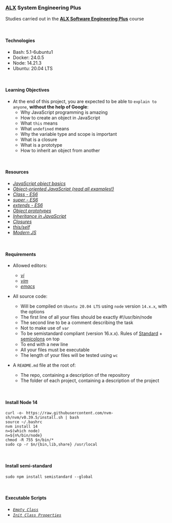 ### [ALX](https://www.alxafrica.com/) System Engineering Plus

Studies carried out in the **[ALX Software Engineering Plus](https://www.alxafrica.com/software-engineering-plus/)** course

<br />

#### Technologies

* Bash:     5.1-6ubuntu1
* Docker:   24.0.5
* Node:     14.21.3
* Ubuntu:   20.04 LTS

<br />

#### Learning Objectives

* At the end of this project, you are expected to be able to `explain to anyone`, **without the help of Google**:
    * Why JavaScript programming is amazing
    * How to create an object in JavaScript
    * What `this` means
    * What `undefined` means
    * Why the variable type and scope is important
    * What is a closure
    * What is a prototype
    * How to inherit an object from another

<br />

#### Resources

* _[JavaScript object basics](https://developer.mozilla.org/en-US/docs/Learn/JavaScript/Objects/Basics)_
* _[Object-oriented JavaScript (read all examples!)](https://developer.mozilla.org/en-US/docs/Learn/JavaScript/Objects/Classes_in_JavaScript)_
* _[Class - ES6](https://developer.mozilla.org/en-US/docs/Web/JavaScript/Reference/Classes)_
* _[super - ES6](https://developer.mozilla.org/en-US/docs/Web/JavaScript/Reference/Operators/super)_
* _[extends - ES6](https://developer.mozilla.org/en-US/docs/Web/JavaScript/Reference/Classes/extends)_
* _[Object prototypes](https://developer.mozilla.org/en-US/docs/Learn/JavaScript/Objects/Object_prototypes)_
* _[Inheritance in JavaScript](https://developer.mozilla.org/en-US/docs/Learn/JavaScript/Objects/Classes_in_JavaScript)_
* _[Closures](https://developer.mozilla.org/en-US/docs/Web/JavaScript/Closures)_
* _[this/self](https://alistapart.com/article/getoutbindingsituations/)_
* _[Modern JS](https://github.com/mbeaudru/modern-js-cheatsheet)_

<br />

#### Requirements

* Allowed editors:
    * _[vi](https://www.geeksforgeeks.org/vi-editor-unix/)_
    * _[vim](https://www.geeksforgeeks.org/getting-started-with-vim-editor-in-linux/)_
    * _[emacs](https://www.geeksforgeeks.org/emacs-command-in-linux-with-examples/)_

* All source code:
    * Will be compiled on `Ubuntu 20.04 LTS` using `node` version `14.x.x`, with the options
    * The first line of all your files should be exactly #!/usr/bin/node
    * The second line to be a comment describing the task
    * Not to make use of `var`
    * To be semistandard compliant (version 16.x.x). Rules of [Standard](https://standardjs.com/rules.html) + [semicolons](https://github.com/standard/semistandard) on top
    * To end with a new line
    * All your files must be executable
    * The length of your files will be tested using `wc`

* A `README.md` file at the root of:
    * The repo, containing a description of the repository
    * The folder of each project, containing a description of the project

<br />

#### Install Node 14

```
curl -o- https://raw.githubusercontent.com/nvm-sh/nvm/v0.39.5/install.sh | bash
source ~/.bashrc
nvm install 14
n=$(which node)
n=${n%/bin/node}
chmod -R 755 $n/bin/* 
sudo cp -r $n/{bin,lib,share} /usr/local
```

<br />

#### Install semi-standard

```
sudo npm install semistandard --global
```

<br />

#### Executable Scripts

* _[`Empty Class`](0-rectangle.js)_
* _[`Init Class Properties`](1-rectangle.js)_

<br />

